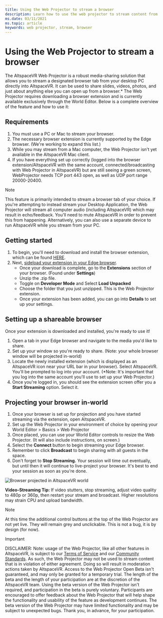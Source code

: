 ```yaml
---
title: Using the Web Projector to stream a browser
description: Learn how to use the web projector to stream content from a designated browser into AltspaceVR experiences.
ms.date: 03/11/2021
ms.topic: article
keywords: web projector, stream, browser
---
```


# Using the Web Projector to stream a browser

The AltspaceVR Web Projector is a robust media-sharing solution that allows you to stream a designated browser tab from your desktop PC directly into AltspaceVR. It can be used to share slides, videos, photos, and just about anything else you can open up from a browser.* The Web Projector requires downloading a browser extension and is currently available exclusively through the World Editor. Below is a complete overview of the feature and how to use it:

## Requirements

1. You must use a PC or Mac to stream your browser.
2. The necessary browser extension is currently supported by the Edge browser. (We're working to expand this list.)
3. While you may stream from a Mac computer, the Web Projector isn't yet available in the AltspaceVR Mac client.
4. If you have everything set up correctly (logged into the browser extension/AltspaceVR with the same account, connected/broadcasting with Web Projector in AltspaceVR) but are still seeing a green screen, WebProjector needs TCP port 443 open, as well as UDP port range 20000-20400.

> [!NOTE]
> This feature is primarily intended to stream a browser tab of your choice. If you're attempting to instead stream your Desktop Application, the Web Projector will stream all computer audio (including AltspaceVR) which may result in echo/feedback. You'll need to mute AltspaceVR in order to prevent this from happening. Alternatively, you can also use a separate device to run AltspaceVR while you stream from your PC.

## Getting started

1. To begin, you'll need to download and install the browser extension, which can be found [HERE](https://account.altvr.com/web_projector).
2. Next, [sideload your extension in your Edge browser](https://docs.microsoft.com/microsoft-edge/extensions-chromium/getting-started/extension-sideloading).
    * Once your download is complete, go to the **Extensions** section of your browser. (Found under **Settings**)
    * Unzip the .zip file.
    * Toggle on **Developer Mode** and Select **Load Unpacked**
    * Choose the folder that you just unzipped. This is the Web Projector extension.
    * Once your extension has been added, you can go into **Details** to set up your settings.

## Setting up a shareable browser

Once your extension is downloaded and installed, you're ready to use it!

1. Open a tab in your Edge browser and navigate to the media you'd like to share.
2. Set up your window so you're ready to share. (Note: your whole browser window will be projected in-world)
3. Locate the newly installed extension (which is displayed as an AltspaceVR icon near your URL bar in your browser). Select AltspaceVR. You'll be prompted to log into your account. (*Note: It's important that you log into the same account you'll use to set up your Web Projector.)
4. Once you're logged in, you should see the extension screen offer you a **Start Streaming** option. Select it.

## Projecting your browser in-world

1. Once your browser is set up for projection and you have started streaming via the extension, open AltspaceVR.
2. Set up the Web Projector in your environment of choice by opening your World Editor > Basics > Web Projector
3. Once placed, you can use your World Editor controls to resize the Web Projector. (It will also include instructions, on screen.)
4. Select the **Connect** button to begin streaming your Edge browser.
5. Remember to click **Broadcast** to begin sharing with all guests in the space.
6. Don't forget to **Stop Streaming.** Your session will time out eventually, but until then it will continue to live-project your browser. It's best to end your session as soon as you're done.

![Browser projected in AltspaceVR world](images/web-project-img-01.png)

**Video-Streaming Tip:** If video stutters, stop streaming, adjust video quality to 480p or 360p, then restart your stream and broadcast. Higher resolutions may strain CPU and upload bandwidth.

> [!NOTE]
> At this time the additional control buttons at the top of the Web Projector are not yet live. They will remain grey and unclickable. This is not a bug, it is by design (for now).

> [!IMPORTANT]
> DISCLAIMER: 
> Note: usage of the Web Projector, like all other features in AltspaceVR, is subject to our [Terms of Service](../community/terms-of-service.md) and our [Community Standards](../community/community-standards.md). As such, the Web Projector may not be used to stream content that is in violation of either agreement. Doing so will result in moderation actions taken by AltspaceVR. Access to the Web Projector Open Beta isn't guaranteed, and may only be granted for a temporary trial. The length of the beta and the length of your participation are at the discretion of the AltspaceVR team. Using the beta version of the Web Projector isn't required, and participation in the beta is purely voluntary. Participants are encouraged to offer feedback about the Web Projector that will help shape the functionality and usability of the feature as development continues. The beta version of the Web Projector may have limited functionality and may be subject to unexpected bugs. Thank you, in advance, for your participation.
